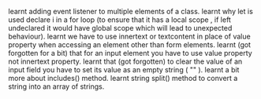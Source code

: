 learnt adding event listener to multiple elements of a class.
learnt why let is used declare i in a for loop (to ensure that it has a local scope , if left undeclared it would have global scope which will lead to unexpected behaviour).
learnt we have to use innertext or textcontent in place of value property when accessing an element other than form elements.
learnt (got forgotten for a bit) that for an input element you have to use value property not innertext property.
learnt that (got forgotten) to clear the value of an input field you have to set its value as an empty string ( "" ).
learnt a bit more about includes() method.
learnt string split() method to convert a string into an array of strings.